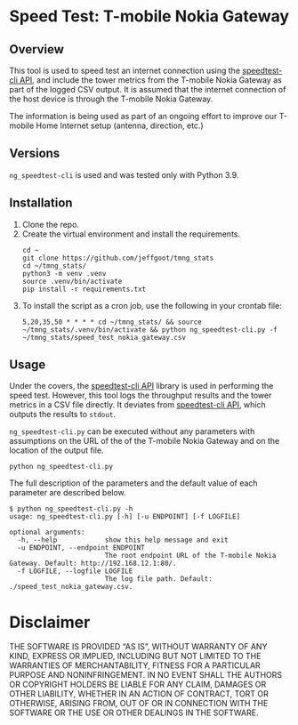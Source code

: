 # Speed Test: T-mobile Nokia Gateway
## Overview
This tool is used to speed test an internet connection using the [speedtest-cli API](https://github.com/sivel/speedtest-cli), and include the tower metrics from the T-mobile Nokia Gateway as part of the logged CSV output. It is assumed that the internet connection of the host device is through the T-mobile Nokia Gateway.

The information is being used as part of an ongoing effort to improve our T-mobile Home Internet setup (antenna, direction, etc.)

## Versions
``ng_speedtest-cli`` is used and was tested only with Python 3.9.

## Installation
1. Clone the repo.
2. Create the virtual environment and install the requirements.
    ```shell
    cd ~
    git clone https://github.com/jeffgoot/tmng_stats
    cd ~/tmng_stats/
    python3 -m venv .venv
    source .venv/bin/activate
    pip install -r requirements.txt
    ```
3. To install the script as a cron job, use the following in your crontab file:
    ```
    5,20,35,50 * * * * cd ~/tmng_stats/ && source ~/tmng_stats/.venv/bin/activate && python ng_speedtest-cli.py -f ~/tmng_stats/speed_test_nokia_gateway.csv
    ```

## Usage
Under the covers, the [speedtest-cli API](https://github.com/sivel/speedtest-cli) library is used in performing the speed test. However, this tool logs the throughput results and the tower metrics in a CSV file directly. It deviates from [speedtest-cli API](https://github.com/sivel/speedtest-cli), which outputs the results to ``stdout``.

``ng_speedtest-cli.py`` can be executed without any parameters with assumptions on the URL of the of the T-mobile Nokia Gateway and on the location of the output file.
```shell
python ng_speedtest-cli.py 
```
The full description of the parameters and the default value of each parameter are described below.
```shell
$ python ng_speedtest-cli.py -h
usage: ng_speedtest-cli.py [-h] [-u ENDPOINT] [-f LOGFILE]

optional arguments:
  -h, --help            show this help message and exit
  -u ENDPOINT, --endpoint ENDPOINT
                        The root endpoint URL of the T-mobile Nokia Gateway. Default: http://192.168.12.1:80/.
  -f LOGFILE, --logfile LOGFILE
                        The log file path. Default: ./speed_test_nokia_gateway.csv.

```

# Disclaimer
THE SOFTWARE IS PROVIDED “AS IS”, WITHOUT WARRANTY OF ANY KIND, EXPRESS OR IMPLIED, INCLUDING BUT NOT LIMITED TO THE WARRANTIES OF MERCHANTABILITY, FITNESS FOR A PARTICULAR PURPOSE AND NONINFRINGEMENT. IN NO EVENT SHALL THE AUTHORS OR COPYRIGHT HOLDERS BE LIABLE FOR ANY CLAIM, DAMAGES OR OTHER LIABILITY, WHETHER IN AN ACTION OF CONTRACT, TORT OR OTHERWISE, ARISING FROM, OUT OF OR IN CONNECTION WITH THE SOFTWARE OR THE USE OR OTHER DEALINGS IN THE SOFTWARE.